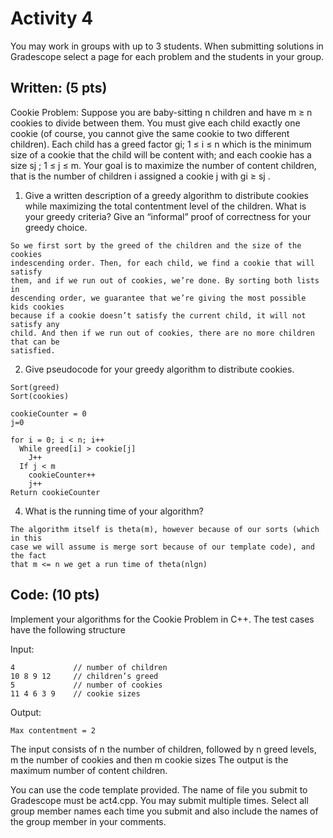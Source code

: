 # Activity 4
You may work in groups with up to 3 students. When submitting solutions in Gradescope select a page for each problem and the students in your group.

## Written: (5 pts)
Cookie Problem: Suppose you are baby-sitting n children and have m ≥ n cookies to divide between them. You must give each child exactly one cookie (of course, you cannot give the same cookie to two different children). Each child has a greed factor gi; 1 ≤ i ≤ n which is the minimum size of a cookie that the child will be content with; and each cookie has a size sj ; 1 ≤ j ≤ m. Your goal is to maximize the number of content children, that is the number of children i assigned a cookie j with gi ≥ sj .

1. Give a written description of a greedy algorithm to distribute cookies while maximizing the total contentment level of the children. What is your greedy criteria? Give an “informal” proof of correctness for your greedy choice.
```
So we first sort by the greed of the children and the size of the cookies
indescending order. Then, for each child, we find a cookie that will satisfy
them, and if we run out of cookies, we’re done. By sorting both lists in
descending order, we guarantee that we’re giving the most possible kids cookies
because if a cookie doesn’t satisfy the current child, it will not satisfy any
child. And then if we run out of cookies, there are no more children that can be
satisfied.
```
2. Give pseudocode for your greedy algorithm to distribute cookies.
```
Sort(greed)
Sort(cookies)

cookieCounter = 0
j=0

for i = 0; i < n; i++
  While greed[i] > cookie[j]
    J++
  If j < m
    cookieCounter++
    j++
Return cookieCounter
```
4. What is the running time of your algorithm?
```
The algorithm itself is theta(m), however because of our sorts (which in this
case we will assume is merge sort because of our template code), and the fact
that m <= n we get a run time of theta(nlgn)
```

## Code: (10 pts)
Implement your algorithms for the Cookie Problem in C++. The test cases have the following structure

Input:
```
4             // number of children
10 8 9 12     // children’s greed
5             // number of cookies
11 4 6 3 9    // cookie sizes
```

Output:
```
Max contentment = 2
```

The input consists of n the number of children, followed by n greed levels, m the number of cookies and then m cookie sizes The output is the maximum number of content children.

You can use the code template provided. The name of file you submit to Gradescope must be act4.cpp. You may submit multiple times. Select all group member names each time you submit and also include the names of the group member in your comments.
